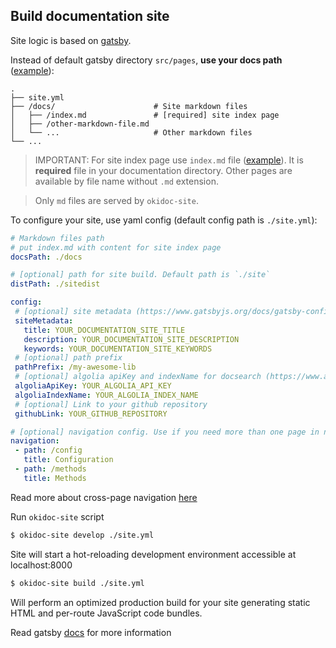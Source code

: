 ## Build documentation site

Site logic is based on [gatsby](https://www.gatsbyjs.org/docs/).

Instead of default gatsby directory `src/pages`, **use your docs path** ([example](https://github.com/wix/playable/tree/master/docs)):

```
.
├── site.yml
├── /docs/                      # Site markdown files
│   ├── /index.md               # [required] site index page
│   ├── /other-markdown-file.md
│   └── ...                     # Other markdown files
└── ...
```

> IMPORTANT: For site index page use `index.md` file
> ([example](https://github.com/wix/playable/tree/master/docs/index.md)).
> It is **required** file in your documentation directory.
> Other pages are available by file name without `.md` extension.

> Only `md` files are served by `okidoc-site`.

To configure your site, use yaml config (default config path is `./site.yml`):

```yaml
# Markdown files path
# put index.md with content for site index page
docsPath: ./docs

# [optional] path for site build. Default path is `./site`
distPath: ./sitedist

config:
 # [optional] site metadata (https://www.gatsbyjs.org/docs/gatsby-config/#sitemetadata)
 siteMetadata:
   title: YOUR_DOCUMENTATION_SITE_TITLE
   description: YOUR_DOCUMENTATION_SITE_DESCRIPTION
   keywords: YOUR_DOCUMENTATION_SITE_KEYWORDS
 # [optional] path prefix
 pathPrefix: /my-awesome-lib
 # [optional] algolia apiKey and indexName for docsearch (https://www.algolia.com/ref/docsearch). If empty, search will be hidden
 algoliaApiKey: YOUR_ALGOLIA_API_KEY
 algoliaIndexName: YOUR_ALGOLIA_INDEX_NAME
 # [optional] Link to your github repository
 githubLink: YOUR_GITHUB_REPOSITORY

# [optional] navigation config. Use if you need more than one page in navigation block
navigation:
 - path: /config
   title: Configuration
 - path: /methods
   title: Methods
```

Read more about cross-page navigation [here](/okidoc-site-navigation)

Run `okidoc-site` script

```sh
$ okidoc-site develop ./site.yml
```

Site will start a hot-reloading development environment accessible at localhost:8000

```sh
$ okidoc-site build ./site.yml
```

Will perform an optimized production build for your site generating static HTML and per-route JavaScript code bundles.

Read gatsby [docs](https://www.gatsbyjs.org/docs/) for more information
